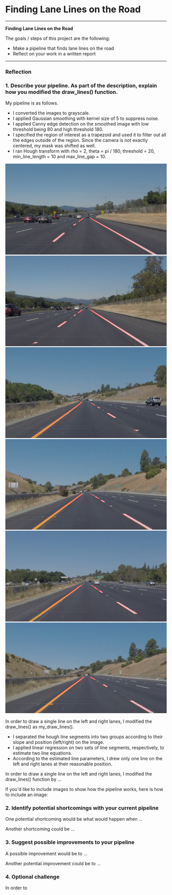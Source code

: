 # **Finding Lane Lines on the Road** 

---

**Finding Lane Lines on the Road**

The goals / steps of this project are the following:
* Make a pipeline that finds lane lines on the road
* Reflect on your work in a written report


[//]: # (Image References)

[solidWhiteCurve]: ./test_images_output/line_segments/solidWhiteCurve.jpg
[solidWhiteRight]: ./test_images_output/line_segments/solidWhiteRight.jpg
[solidYellowCurve]: ./test_images_output/line_segments/solidYellowCurve.jpg
[solidYellowCurve2]: ./test_images_output/line_segments/solidYellowCurve2.jpg
[solidYellowLeft]: ./test_images_output/line_segments/solidYellowLeft.jpg
[whiteCarLaneSwitch]: ./test_images_output/line_segments/whiteCarLaneSwitch.jpg

---

### Reflection

### 1. Describe your pipeline. As part of the description, explain how you modified the draw_lines() function.

My pipeline is as follows. 

* I converted the images to grayscale.
* I applied Gaussian smoothing with kernel size of 5 to suppress noise.
* I applied Canny edge detection on the smoothed image with low threshold being 80 and high threshold 180.
* I specified the region of interest as a trapezoid and used it to filter out all the edges outside of the region. Since the camera is not exactly centered, my mask was shifted as well.
* I ran Hough transform with rho = 2, theta = pi / 180, threshold = 20, min_line_length = 10 and max_line_gap = 10.

![alt text][solidWhiteCurve]
![alt text][solidWhiteRight]
![alt text][solidYellowCurve]
![alt text][solidYellowCurve2]
![alt text][solidYellowLeft]
![alt text][whiteCarLaneSwitch]

In order to draw a single line on the left and right lanes, I modified the draw_lines() as my_draw_lines().

* I separated the hough line segments into two groups according to their slope and position (left/right) on the image.
* I applied linear regression on two sets of line segments, respectively, to estimate two line equations.
* According to the estimated line parameters, I drew only one line on the left and right lanes at their reasonable position.


 

In order to draw a single line on the left and right lanes, I modified the draw_lines() function by ...

If you'd like to include images to show how the pipeline works, here is how to include an image: 



### 2. Identify potential shortcomings with your current pipeline

One potential shortcoming would be what would happen when ... 

Another shortcoming could be ...


### 3. Suggest possible improvements to your pipeline

A possible improvement would be to ...

Another potential improvement could be to ...


### 4. Optional challenge

In order to 